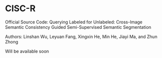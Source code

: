 # CISC-R
Official Source Code: Querying Labeled for Unlabeled: Cross-Image Semantic Consistency Guided
Semi-Supervised Semantic Segmentation

Authors: Linshan Wu, Leyuan Fang, Xingxin He, Min He, Jiayi Ma, and Zhun Zhong

Will be available soon
